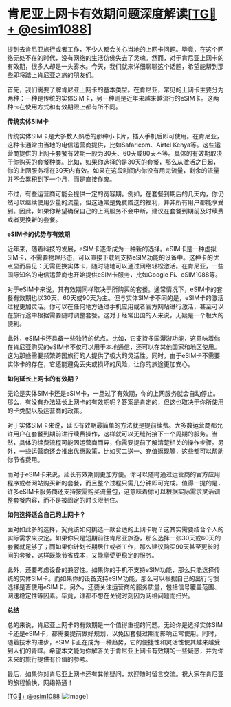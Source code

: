 # 肯尼亚上网卡有效期问题深度解读[[TG💪+ @esim1088](https://t.me/s/esim1088)]

提到去肯尼亚旅行或者工作，不少人都会关心当地的上网卡问题。毕竟，在这个网络无处不在的时代，没有网络的生活仿佛失去了灵魂。然而，对于肯尼亚上网卡的有效期，很多人却是一头雾水。今天，我们就来详细聊聊这个话题，希望能帮到那些即将踏上肯尼亚之旅的朋友们。

首先，我们需要了解肯尼亚上网卡的基本类型。在肯尼亚，常见的上网卡主要分为两种：一种是传统的实体SIM卡，另一种则是近年来越来越流行的eSIM卡。这两种卡在使用方式和有效期限上都有所不同。

**传统实体SIM卡**

传统实体SIM卡是大多数人熟悉的那种小卡片，插入手机后即可使用。在肯尼亚，这种卡通常由当地的电信运营商提供，比如Safaricom、Airtel Kenya等。这些运营商提供的上网卡套餐有效期一般为30天、60天或90天不等。具体的有效期取决于你购买的套餐种类。比如，如果你选择的是30天的套餐，那么从激活之日起，你的上网服务将在30天内有效。如果在这段时间内你没有用完流量，剩余的流量并不会累积到下一个月，而是直接作废。

不过，有些运营商可能会提供一定的宽容期。例如，在套餐到期后的几天内，你仍然可以继续使用少量的流量，但这通常是免费赠送的福利，并非所有用户都能享受到。因此，如果你希望确保自己的上网服务不会中断，建议在套餐到期前及时续费或者更换新的套餐。

**eSIM卡的优势与有效期**

近年来，随着科技的发展，eSIM卡逐渐成为一种新的选择。eSIM卡是一种虚拟SIM卡，不需要物理形态，可以直接下载到支持eSIM功能的设备中。这种卡的优点显而易见：无需更换实体卡，随时随地可以通过网络轻松激活。在肯尼亚，一些国际知名的电信运营商也开始提供eSIM卡服务，比如Google Fi、eSIM1088等。

对于eSIM卡来说，其有效期同样取决于所购买的套餐。通常情况下，eSIM卡的套餐有效期也以30天、60天或90天为主。但与实体SIM卡不同的是，eSIM卡的激活过程更加灵活。你可以在任何地方通过手机应用或者官方网站进行激活，甚至可以在旅行途中根据需要随时调整套餐。这对于经常出国的人来说，无疑是一个极大的便利。

此外，eSIM卡还具备一些独特的优点。比如，它支持多国漫游功能，这意味着你在肯尼亚购买的eSIM卡不仅可以用于本地通信，还可以在其他国家和地区使用。这为那些需要频繁跨国旅行的人提供了极大的灵活性。同时，由于eSIM卡不需要实体卡的存在，它还能避免丢失或损坏的风险，让你的旅途更加安心。

**如何延长上网卡的有效期？**

无论是实体SIM卡还是eSIM卡，一旦过了有效期，你的上网服务就会自动停止。那么，有没有办法延长上网卡的有效期呢？答案是肯定的，但这也取决于你所使用的卡类型以及运营商的政策。

对于实体SIM卡来说，延长有效期最简单的方法就是提前续费。大多数运营商都允许用户在套餐到期前进行续费操作，这样就可以无缝衔接下一个周期的服务。当然，具体的续费流程可能因运营商而异，你需要提前了解清楚相关的操作步骤。另外，一些运营商还会推出优惠政策，比如买二送一、充值返现等，这些都可以帮助你节省费用。

而对于eSIM卡来说，延长有效期则更加方便。你可以随时通过运营商的官方应用程序或者网站购买新的套餐，而且整个过程只需几分钟即可完成。值得一提的是，许多eSIM卡服务商还支持按需购买流量包，这意味着你可以根据实际需求灵活调整套餐内容，而不是被固定的时长限制住。

**如何选择适合自己的上网卡？**

面对如此多的选择，究竟该如何挑选一款合适的上网卡呢？这其实需要结合个人的实际需求来决定。如果你只是短期前往肯尼亚旅游，那么选择一张30天或60天的套餐就足够了；而如果你计划长期居住或者工作，那么建议购买90天甚至更长时间的套餐，这样既能节省成本，又能享受更稳定的服务。

此外，还要考虑设备的兼容性。如果你的手机不支持eSIM功能，那么只能选择传统的实体SIM卡。而如果你的设备支持eSIM功能，那么可以根据自己的出行习惯选择是否使用eSIM卡。另外，还要关注运营商的服务质量，包括信号覆盖范围、网速稳定性等因素。毕竟，谁都不想在关键时刻因为网络问题而扫兴。

**总结**

总的来说，肯尼亚上网卡的有效期是一个值得重视的问题。无论你是选择实体SIM卡还是eSIM卡，都需要提前做好规划，以免因套餐过期而影响正常使用。同时，随着技术的进步，eSIM卡正在成为一种趋势，它的便捷性和灵活性使其越来越受到人们的青睐。希望本文能为你解答关于肯尼亚上网卡有效期的一些疑惑，并为你未来的旅行提供有价值的参考。

最后，如果你对肯尼亚上网卡还有其他疑问，欢迎随时留言交流。祝大家在肯尼亚的旅程愉快，网络畅通！

[[TG💪+ @esim1088](https://t.me/s/esim1088) ![Image](https://i.postimg.cc/4NQfJmqS/Snipaste-2025-05-13-00-14-12.png)]